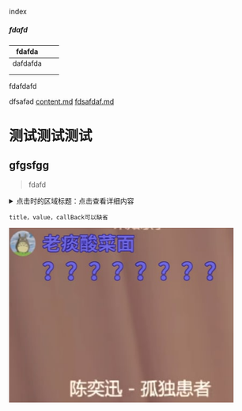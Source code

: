 index

##### fdafd

| fdafda   |      |      |
| -------- | ---- | ---- |
| dafdafda |      |      |
|          |      |      |
|          |      |      |

fdafdafd

dfsafad [content.md](content.md)  [fdsafdaf.md](ceshi\fdsafdaf.md) 





# 测试测试测试
## gfgsfgg
> fdafd


<details>
  <summary>点击时的区域标题：点击查看详细内容</summary>
  <p> - 测试 测试测试</p>
</details>

<pre><code>title，value，callBack可以缺省</code></pre>





![image-20220516014650670](index/image-20220516014650670.png)